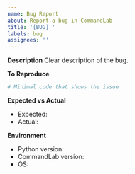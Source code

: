 ```yaml
---
name: Bug Report
about: Report a bug in CommandLab
title: '[BUG] '
labels: bug
assignees: ''
---
```


**Description**
Clear description of the bug.

**To Reproduce**
```python
# Minimal code that shows the issue
```

**Expected vs Actual**
- Expected: 
- Actual: 

**Environment**
- Python version:
- CommandLab version:
- OS: 